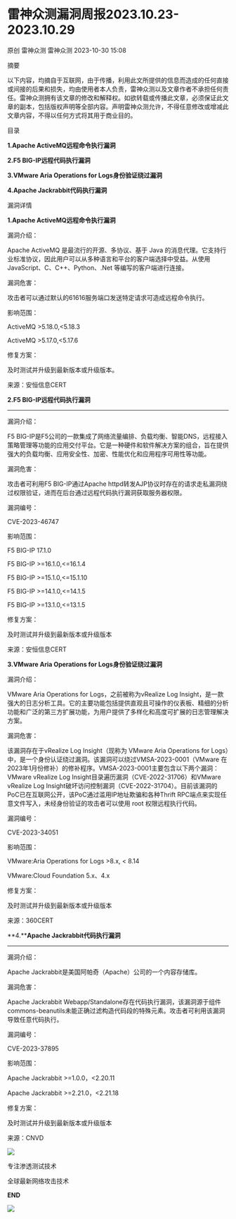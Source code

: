 #  雷神众测漏洞周报2023.10.23-2023.10.29   
原创 雷神众测  雷神众测   2023-10-30 15:08  
  
摘要  
  
  
以下内容，均摘自于互联网，由于传播，利用此文所提供的信息而造成的任何直接或间接的后果和损失，均由使用者本人负责，雷神众测以及文章作者不承担任何责任。雷神众测拥有该文章的修改和解释权。如欲转载或传播此文章，必须保证此文章的副本，包括版权声明等全部内容。声明雷神众测允许，不得任意修改或增减此文章内容，不得以任何方式将其用于商业目的。  
  
  
目录  
  
**1.Apache ActiveMQ远程命令执行漏洞**  
  
**2.F5 BIG-IP远程代码执行漏洞**  
  
**3.VMware Aria Operations for Logs身份验证绕过漏洞**  
  
**4.Apache Jackrabbit代码执行漏洞**  
  
  
漏洞详情  
  
**1.Apache ActiveMQ远程命令执行漏洞**  
  
  
漏洞介绍：  
  
Apache ActiveMQ 是最流行的开源、多协议、基于 Java 的消息代理。它支持行业标准协议，因此用户可以从多种语言和平台的客户端选择中受益。从使用 JavaScript、C、C++、Python、.Net 等编写的客户端进行连接。  
  
  
漏洞危害：  
  
攻击者可以通过默认的61616服务端口发送特定请求可造成远程命令执行。  
  
  
影响范围：  
  
ActiveMQ >5.18.0,<5.18.3  
  
ActiveMQ >5.17.0,<5.17.6  
  
  
修复方案：  
  
及时测试并升级到最新版本或升级版本。  
  
  
来源：安恒信息CERT  
  
**2.F5 BIG-IP远程代码执行漏洞**  
  
****  
漏洞介绍：  
  
F5 BIG-IP是F5公司的一款集成了网络流量编排、负载均衡、智能DNS，远程接入策略管理等功能的应用交付平台。它是一种硬件和软件解决方案的组合，旨在提供强大的负载均衡、应用安全性、加密、性能优化和应用程序可用性等功能。  
  
  
漏洞危害：  
  
攻击者可利用F5 BIG-IP通过Apache httpd转发AJP协议时存在的请求走私漏洞绕过权限验证，进而在后台通过远程代码执行漏洞获取服务器权限。  
  
  
漏洞编号：  
  
CVE-2023-46747  
  
  
影响范围：  
  
F5 BIG-IP 17.1.0  
  
F5 BIG-IP >=16.1.0,<=16.1.4  
  
F5 BIG-IP >=15.1.0,<=15.1.10  
  
F5 BIG-IP >=14.1.0,<=14.1.5  
  
F5 BIG-IP >=13.1.0,<=13.1.5  
  
  
修复方案：  
  
及时测试并升级到最新版本或升级版本  
  
  
来源：安恒信息CERT  
  
  
**3.VMware Aria Operations for Logs身份验证绕过漏洞**  
  
漏洞介绍：  
  
VMware Aria Operations for Logs，之前被称为vRealize Log Insight，是一款强大的日志分析工具。它的主要功能包括提供直观且可操作的仪表板、精细的分析功能和广泛的第三方扩展功能，为用户提供了多样化和高度可扩展的日志管理解决方案。  
  
  
漏洞危害：  
  
该漏洞存在于vRealize Log Insight（现称为 VMware Aria Operations for Logs）中，是一个身份认证绕过漏洞。该漏洞可以绕过VMSA-2023-0001（VMware 在2023年1月份修补）的修补程序。VMSA-2023-0001主要包含以下两个漏洞：VMware vRealize Log Insight目录遍历漏洞（CVE-2022-31706）和VMware vRealize Log Insight破坏访问控制漏洞（CVE-2022-31704）。目前该漏洞的PoC已在互联网公开，该PoC通过滥用IP地址欺骗和各种Thrift RPC端点来实现任意文件写入，未经身份验证的攻击者可以使用 root 权限远程执行代码。  
  
  
漏洞编号：  
  
CVE-2023-34051  
  
  
影响范围：  
  
VMware:Aria Operations for Logs >8.x, < 8.14  
  
VMware:Cloud Foundation 5.x、4.x  
  
  
修复方案：  
  
及时测试并升级到最新版本或升级版本  
  
  
来源：360CERT  
  
**4.****Apache Jackrabbit代码执行漏洞**  
  
****  
漏洞介绍：  
  
Apache Jackrabbit是美国阿帕奇（Apache）公司的一个内容存储库。  
  
  
漏洞危害：  
  
Apache Jackrabbit Webapp/Standalone存在代码执行漏洞，该漏洞源于组件commons-beanutils未能正确过滤构造代码段的特殊元素。攻击者可利用该漏洞导致任意代码执行。  
  
  
漏洞编号：  
  
CVE-2023-37895  
  
  
影响范围：  
  
Apache Jackrabbit >=1.0.0，<2.20.11  
  
Apache Jackrabbit >=2.21.0，<2.21.18  
  
  
修复方案：  
  
及时测试并升级到最新版本或升级版本  
  
  
来源：CNVD  
  
  
  
  
  
  
![](https://mmbiz.qpic.cn/mmbiz_jpg/HxO8NorP4JVWhicxAwGeONicNt2qNpq4FPj6LnIaDx5RxrBsFhEs8JlPZXpib6XvlVgPOK1GY4ssDREhggfnJ3kjQ/640?wx_fmt=jpeg "")  
  
专注渗透测试技术  
  
全球最新网络攻击技术  
  
  
**END**  
  
![](https://mmbiz.qpic.cn/mmbiz_jpg/HxO8NorP4JVWhicxAwGeONicNt2qNpq4FPsvntfrrfibJZjq2hGRTViaIjk1ibAsooCONmqqHKhU8z4cPLrtpXg3I7Q/640?wx_fmt=jpeg "")  
  
  
  
